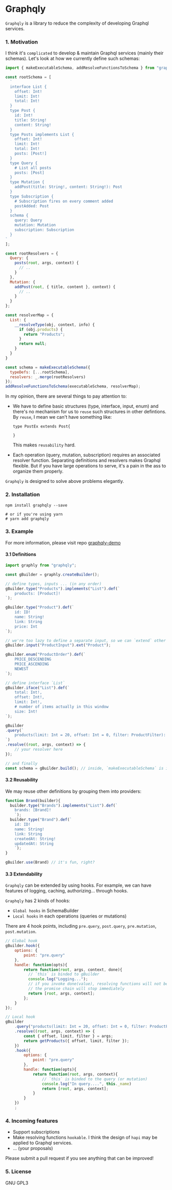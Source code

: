 Graphqly
=======================

`Graphqly` is a library to reduce the complexity of developing Graphql services.

### 1. Motivation

I think it's `complicated` to develop & maintain Graphql services (mainly their schemas). Let's look at how we currently define such schemas:

```js
import { makeExecutableSchema, addResolveFunctionsToSchema } from "graphql-tools";

const rootSchema = [
  `
  interface List {
    offset: Int!
    limit: Int!
    total: Int!
  }
  type Post {
    id: Int!
    title: String!
    content: String!
  }
  type Posts implements List {
    offset: Int!
    limit: Int!
    total: Int!
    posts: [Post!]
  }
  type Query {
    # List all posts
    posts: [Post]
  }
  type Mutation {
    addPost(title: String!, content: String!): Post
  }
  type Subscription {
    # Subscription fires on every comment added
    postAdded: Post
  }
  schema {
    query: Query
    mutation: Mutation
    subscription: Subscription
  }
`
];

const rootResolvers = {
  Query: {
    posts(root, args, context) {
      // ..
    }
  },
  Mutation: {
    addPost(root, { title, content }, context) {
      // ..
    }
  }
};

const resolverMap = {
  List: {
    __resolveType(obj, context, info) {
      if (obj.products) {
        return "Products";
      }
      return null;
    }
  }
}

const schema = makeExecutableSchema({
  typeDefs: [...rootSchema],
  resolvers: _.merge(rootResolvers)
});
addResolveFunctionsToSchema(executableSchema, resolverMap);
```

In my opinion, there are several things to pay attention to:
+ We have to define basic structures (type, interface, input, enum) and there's no mechanism for us to `reuse` such structures in other defintions. By `reuse`, I mean we can't have something like:

    ```
    type PostEx extends Post{
        
    }
    ```
    This makes `reusability` hard.

+ Each operation (query, mutation, subscription) requires an associated resolver function. Separating definitions and resolvers makes Graphql flexible. But if you have large operations to serve, it's a pain in the ass to organize them properly.

`Graphqly` is designed to solve above problems elegantly.

### 2. Installation

```
npm install graphqly --save

# or if you're using yarn
# yarn add graphqly
```

### 3. Example

For more information, please visit repo [graphqly-demo](https://github.com/anhldbk/graphqly-demo)

#### 3.1 Definitions

```js
import graphly from "graphqly";

const gBuilder = graphly.createBuilder();

// define types, inputs ... (in any order)
gBuilder.type("Products").implements("List").def(`
    products: [Product]!
`);

gBuilder.type("Product").def(`
    id: ID!
    name: String!
    link: String
    price: Int
`);

// we're too lazy to define a separate input, so we can `extend` other structure
gBuilder.input("ProductInput").ext("Product");

gBuilder.enum("ProductOrder").def(`
    PRICE_DESCENDING
    PRICE_ASCENDING
    NEWEST
`);

// define interface `List`
gBuilder.iface("List").def(`
    total: Int!,
    offset: Int!,
    limit: Int!,
    # number of items actually in this window
    size: Int!
`);

gBuilder
.query(`
    products(limit: Int = 20, offset: Int = 0, filter: ProductFilter): Products
`)
.resolve((root, args, context) => {
    // your resolver here
});

// and finally
const schema = gBuilder.build(); // inside, `makeExecutableSchema` is invoked
```

#### 3.2 Reusability

We may reuse other definitions by grouping them into providers:

```js
function Brand(builder){
  builder.type("Brands").implements("List").def(`
    brands: [Brand]!
    `);
  builder.type("Brand").def(`
    id: ID!
    name: String!
    link: String
    createdAt: String!
    updatedAt: String
    `);
}

gBuilder.use(Brand) // it's fun, right?
```

#### 3.3 Extendability
`Graphqly` can be extended by using hooks. For example, we can have features of logging, caching, authorizing... through hooks.

`Graphqly` has 2 kinds of hooks:
- `Global hooks` in SchemaBuilder
- `Local hooks` in each operations (queries or mutations)

There are 4 hook points, including `pre.query`, `post.query`, `pre.mutation`, `post.mutation`.

```js
// Global hook
gBuilder.hook({
    options: {
        point: "pre.query"
    },
    handle: function(opts){
        return function(root, args, context, done){
          // `this` is binded to gBuilder
          console.log("Logging...");
          // if you invoke done(value), resolving functions will not be called
          // the promise chain will stop immediately
          return [root, args, context];
        };
    }
});

// Local hook
gBuilder
    .query("products(limit: Int = 20, offset: Int = 0, filter: ProductFilter): Products")
    .resolve((root, args, context) => {
        const { offset, limit, filter } = args;
        return getProducts({ offset, limit, filter });
    })
    .hook({
        options: {
            point: "pre.query"
        },
        handle: function(opts){
            return function(root, args, context){
                // `this` is binded to the query (or mutation)
                console.log("In query....", this._name)
                return [root, args, context];
            }
        }
    })
    ;
```

### 4. Incoming features
- Support subscriptions
- Make resolving functions `hookable`. I think the design of `hapi` may be applied to Graphql services.
- ... (your proposals)

Please submit a pull request if you see anything that can be improved!

### 5. License

GNU GPL3